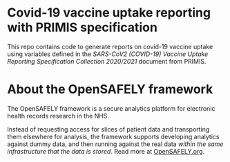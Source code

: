 # Covid-19 vaccine uptake reporting with PRIMIS specification

This repo contains code to generate reports on covid-19 vaccine uptake using variables
defined in the _SARS-CoV2 (COVID-19) Vaccine Uptake Reporting Specification Collection
2020/2021_ document from PRIMIS.

# About the OpenSAFELY framework

The OpenSAFELY framework is a secure analytics platform for electronic health records
research in the NHS.

Instead of requesting access for slices of patient data and transporting them elsewhere
for analysis, the framework supports developing analytics against dummy data, and then
running against the real data *within the same infrastructure that the data is stored*.
Read more at [OpenSAFELY.org](https://opensafely.org).
